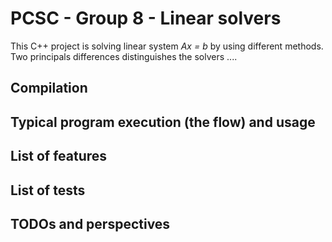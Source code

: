 # PCSC - Group 8 - Linear solvers

This C++ project is solving linear system _Ax = b_ by using different methods.
Two principals differences distinguishes the solvers ....


## Compilation

## Typical program execution (the flow) and usage

## List of features

## List of tests

## TODOs and perspectives
